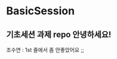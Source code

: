 # BasicSession
기초세션 과제 repo
안녕하세요!
-------------------------------------------
조수연 : 1st 줄에서 좀 안좋았어요 ;;
